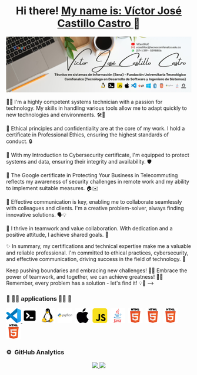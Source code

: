 <div align="center">
<h1 align="center">Hi there! <a href="https://www.linkedin.com/in/vcastilloc/"> My name is: Víctor José Castillo Castro </a> 👋</h1>
</div>
<section align='left'>
  
<img src="White Minimalist Profile LinkedIn Banner.jpg">

<!--**VictorCast2/VictorCast2** is a ✨ _special_ ✨ repository because its `README.md` (this file) appears on your GitHub profile.-->

👨‍💻 I'm a highly competent systems technician with a passion for technology. My skills in handling various tools allow me to adapt quickly to new technologies and environments. 🛠️💪

📜 Ethical principles and confidentiality are at the core of my work. I hold a certificate in Professional Ethics, ensuring the highest standards of conduct. 🔒

🔐 With my Introduction to Cybersecurity certificate, I'm equipped to protect systems and data, ensuring their integrity and availability. 🛡️

💼 The Google certificate in Protecting Your Business in Telecommuting reflects my awareness of security challenges in remote work and my ability to implement suitable measures. 🏠✉️

💬 Effective communication is key, enabling me to collaborate seamlessly with colleagues and clients. I'm a creative problem-solver, always finding innovative solutions. 🗣️💡

🤝 I thrive in teamwork and value collaboration. With dedication and a positive attitude, I achieve shared goals. 🚀

✨ In summary, my certifications and technical expertise make me a valuable and reliable professional. I'm committed to ethical practices, cybersecurity, and effective communication, driving success in the field of technology. 🌟

Keep pushing boundaries and embracing new challenges! 🚀💪 Embrace the power of teamwork, and together, we can achieve greatness! 🤝✨ Remember, every problem has a solution - let's find it! 💡🔧
-->
### 🚀 👨‍💻 applications 👨‍💻 🚀
<a href="https://code.visualstudio.com/">
    <img src="icons/vscode.png" title="Visual_Studio_Code" alt="Visual_Studio_Code" width="40" height="40"/>
</a>
<img src="icons/terminal.png" title="Terminal" alt="Terminal" width="40" height="40"/>&nbsp;
<img src="icons/linux_original_logo_icon_146433.png" title="Linux" alt="Linux" width="40" height="40"/>&nbsp;
<img src="icons/python_original_wordmark_logo_icon_146382.png" title="Python" alt="Python" width="40" height="40"/>&nbsp;
<img src="icons/logotipo-de-mac-os.png" title="Mac/Os" alt="Mac/Os" width="40" height="40"/>&nbsp;
<img src="icons/javascript_icon_130900.png" title="JavaScript" alt="JavaScript" width="40" height="40"/>&nbsp;
<img src="icons/java_original_wordmark_logo_icon_146459.png" title="Java" alt="Java" width="40" height="40"/>&nbsp;
<img src="icons/html_original_wordmark_logo_icon_146478.png" title="HTML" alt="HTML" width="40" height="40"/>&nbsp;
<img src="icons/html_original_wordmark_logo_icon_146478.png" title="HTML" alt="HTML" width="40" height="40"/>&nbsp;
<img src="icons/html_original_wordmark_logo_icon_146478.png" title="HTML" alt="HTML" width="40" height="40"/>&nbsp;
<img src="icons/html_original_wordmark_logo_icon_146478.png" title="HTML" alt="HTML" width="40" height="40"/>&nbsp;

### ⚙️ &nbsp;GitHub Analytics

<p align="center">
<a href="https://github.com/VictorCast2">
  <img height="180em" src="https://github-readme-stats-eight-theta.vercel.app/api?username=VictorCast2&show_icons=true&theme=algolia&include_all_commits=true&count_private=true"/>
  <img height="180em" src="https://github-readme-stats-eight-theta.vercel.app/api/top-langs/?username=VictorCast2&layout=compact&langs_count=8&theme=algolia"/>
</a>
</p>
